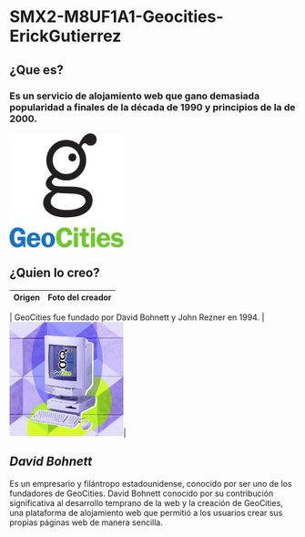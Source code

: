 # SMX2-M8UF1A1-Geocities-ErickGutierrez
## ¿Que es?
### Es un servicio de alojamiento web que gano demasiada popularidad a finales de la década de 1990 y principios de la de 2000. 

<img src="./Fotos/GeoCities_logo.svg.png" alt="Netscape" width="200" height="200" />

## ¿Quien lo creo?
|Origen|Foto del creador|
|------------------------|--------------------|
|
GeoCities fue fundado por David Bohnett y John Rezner en 1994.   |<img src="./Fotos/geocities.jpg" width="200" height="200" />|

## *David Bohnett*
Es un empresario y filántropo estadounidense, conocido por ser uno de los fundadores de GeoCities. David Bohnett conocido por su contribución significativa al desarrollo temprano de la web y la creación de GeoCities, una plataforma de alojamiento web que permitió a los usuarios crear sus propias páginas web de manera sencilla.

